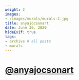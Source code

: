 ```yaml
---
weight: 2
images:
- /images/murals/murals-2.jpg
title: anyajocsonart
date: June 30, 2020
hideExif: true
tags:
- archive # all posts
- murals
---
```


# [@anyajocsonart](https://www.instagram.com/anyajocsonart/)
